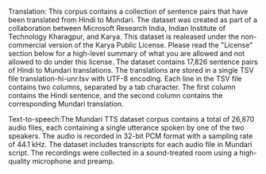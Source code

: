 Translation: This corpus contains a collection of sentence pairs that have been translated from Hindi to Mundari. The dataset was created as part of a collaboration between Microsoft Research India, Indian Institute of Technology Kharagpur, and Karya. This dataset is realeased under the non-commercial version of the Karya Public License. Please read the "License" section below for a high-level summary of what you are allowed and not allowed to do under this license. The dataset contains 17,826 sentence pairs of Hindi to Mundari translations. The translations are stored in a single TSV file translation-hi-unr.tsv with UTF-8 encoding. Each line in the TSV file contains two columns, separated by a tab character. The first column contains the Hindi sentence, and the second column contains the corresponding Mundari translation.

Text-to-speech:The Mundari TTS dataset corpus contains a total of 26,870 audio files, each containing a single utterance spoken by one of the two speakers. The audio is recorded in 32-bit PCM format with a sampling rate of 44.1 kHz. The dataset includes transcripts for each audio file in Mundari script. The recordings were collected in a sound-treated room using a high-quality microphone and preamp.

